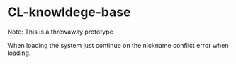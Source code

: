 # CL-knowldege-base

Note: This is a throwaway prototype

When loading the system just continue on the nickname conflict error when loading.
